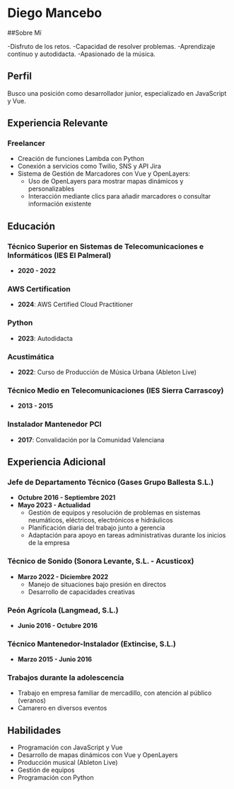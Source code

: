 # Diego Mancebo
##Sobre Mí

-Disfruto de los retos. 
-Capacidad de resolver problemas. 
-Aprendizaje continuo y autodidacta. 
-Apasionado de la música.

## Perfil

Busco una posición como desarrollador junior, especializado en JavaScript y Vue.
## Experiencia Relevante

### Freelancer
- Creación de funciones Lambda con Python
- Conexión a servicios como Twilio, SNS y API Jira
- Sistema de Gestión de Marcadores con Vue y OpenLayers:
  - Uso de OpenLayers para mostrar mapas dinámicos y personalizables
  - Interacción mediante clics para añadir marcadores o consultar información existente


## Educación

### Técnico Superior en Sistemas de Telecomunicaciones e Informáticos (IES El Palmeral)
- **2020 - 2022**

### AWS Certification
- **2024**: AWS Certified Cloud Practitioner

### Python
- **2023**: Autodidacta

### Acustimática
- **2022**: Curso de Producción de Música Urbana (Ableton Live)

### Técnico Medio en Telecomunicaciones (IES Sierra Carrascoy)
- **2013 - 2015**

### Instalador Mantenedor PCI
- **2017**: Convalidación por la Comunidad Valenciana

## Experiencia Adicional

### Jefe de Departamento Técnico (Gases Grupo Ballesta S.L.)
- **Octubre 2016 - Septiembre 2021**
- **Mayo 2023 - Actualidad**
  - Gestión de equipos y resolución de problemas en sistemas neumáticos, eléctricos, electrónicos e hidráulicos
  - Planificación diaria del trabajo junto a gerencia
  - Adaptación para apoyo en tareas administrativas durante los inicios de la empresa

### Técnico de Sonido (Sonora Levante, S.L. - Acusticox)
- **Marzo 2022 - Diciembre 2022**
  - Manejo de situaciones bajo presión en directos
  - Desarrollo de capacidades creativas

### Peón Agrícola (Langmead, S.L.)
- **Junio 2016 - Octubre 2016**

### Técnico Mantenedor-Instalador (Extincise, S.L.)
- **Marzo 2015 - Junio 2016**

### Trabajos durante la adolescencia
- Trabajo en empresa familiar de mercadillo, con atención al público (veranos)
- Camarero en diversos eventos

## Habilidades
- Programación con JavaScript y Vue
- Desarrollo de mapas dinámicos con Vue y OpenLayers
- Producción musical (Ableton Live)
- Gestión de equipos
- Programación con Python


